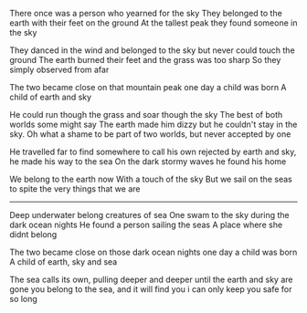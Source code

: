 There once was a person who yearned for the sky 
They belonged to the earth with their feet on the ground 
At the tallest peak they found someone in the sky

They danced in the wind and belonged to the sky 
but never could touch the ground
The earth burned their feet and the grass was too sharp 
So they simply observed from afar

The two became close on that mountain peak
one day a child was born
A child of earth and sky

He could run though the grass and soar though the sky 
The best of both worlds some might say
The earth made him dizzy but he couldn't stay in the sky. 
Oh what a shame to be part of two worlds, but never accepted by one

He travelled far to find somewhere to call his own
rejected by earth and sky, he made his way to the sea
On the dark stormy waves he found his home

We belong to the earth now
With a touch of the sky
But we sail on the seas
to spite the very things that we are 


____
Deep underwater belong creatures of sea
One swam to the sky during the dark ocean nights
He found a person sailing the seas
A place where she didnt belong

The two became close on those dark ocean nights
one day a child was born
A child of earth, sky and sea

The sea calls its own, pulling deeper and deeper
until the earth and sky are gone
you belong to the sea, and it will find you
i can only keep you safe for so long